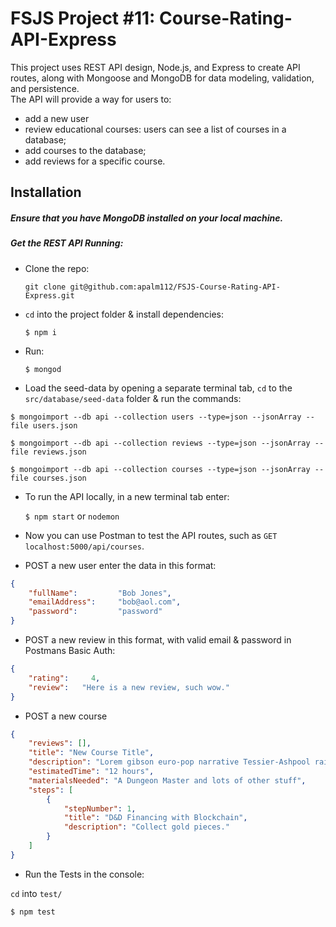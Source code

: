 # FSJS Project #11: Course-Rating-API-Express
This project uses REST API design, Node.js, and Express to create API routes, along with Mongoose and MongoDB for data modeling, validation, and persistence.  
The API will provide a way for users to:
* add a new user
* review educational courses: users can see a list of courses in a database;
* add courses to the database;
* add reviews for a specific course.


## Installation

##### Ensure that you have MongoDB installed on your local machine.

##### Get the REST API Running:

* Clone the repo:

	`git clone git@github.com:apalm112/FSJS-Course-Rating-API-Express.git`

* `cd` into the project folder & install dependencies:

	`$ npm i`

* Run:

	`$ mongod`

* Load the seed-data by opening a separate terminal tab, `cd` to the `src/database/seed-data` folder & run the commands:

```
$ mongoimport --db api --collection users --type=json --jsonArray --file users.json

$ mongoimport --db api --collection reviews --type=json --jsonArray --file reviews.json

$ mongoimport --db api --collection courses --type=json --jsonArray --file courses.json
```

* To run the API locally, in a new terminal tab enter:

	`$ npm start` or `nodemon`

* Now you can use Postman to test the API routes, such as `GET localhost:5000/api/courses`.

* POST a new user enter the data in this format:

```JSON
{
	"fullName": 	    "Bob Jones",
	"emailAddress":     "bob@aol.com",
	"password": 	    "password"
}
```

* POST a new review in this format, with valid email & password in Postmans Basic Auth:

```json
{
	"rating":     4,
	"review":   "Here is a new review, such wow."
}
```

* POST a new course

```json
{
    "reviews": [],
    "title": "New Course Title",
    "description": "Lorem gibson euro-pop narrative Tessier-Ashpool rain realism human RAF assassin carbon sign shanty town sub-orbital ICE Tokyo.",
    "estimatedTime": "12 hours",
    "materialsNeeded": "A Dungeon Master and lots of other stuff",
    "steps": [
        {
            "stepNumber": 1,
            "title": "D&D Financing with Blockchain",
            "description": "Collect gold pieces."
        }
    ]
}
```

* Run the Tests in the console:

`cd` into `test/`

`$ npm test`
